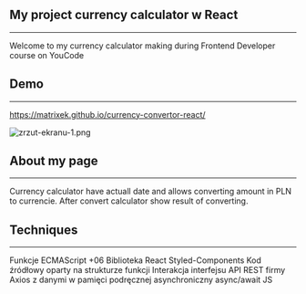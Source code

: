 ## My project currency calculator w React
---

Welcome to my currency calculator making during Frontend Developer course on YouCode

## Demo
---

https://matrixek.github.io/currency-convertor-react/

![zrzut-ekranu-1.png](https://i.postimg.cc/L6S0KHGM/Bez-tytu-u.png)

## About my page
---
Currency calculator have actuall date and allows converting amount in PLN to currencie. After convert calculator show result of converting.

## Techniques
---
Funkcje ECMAScript +06
Biblioteka React 
Styled-Components
Kod źródłowy oparty na strukturze funkcji
Interakcja interfejsu API REST firmy Axios z danymi w pamięci podręcznej
asynchroniczny async/await JS




